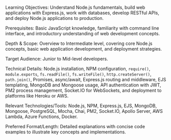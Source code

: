 Learning Objectives: Understand Node.js fundamentals, build web applications with Express.js, work with databases, develop RESTful APIs, and deploy Node.js applications to production.

Prerequisites: Basic JavaScript knowledge, familiarity with command line interface, and introductory understanding of web development concepts.

Depth & Scope: Overview to Intermediate level, covering core Node.js concepts, basic web application development, and deployment strategies.

Target Audience: Junior to Mid-level developers.

Technical Details: Node.js installation, NPM configuration, `require()`, `module.exports`, `fs.readFile()`, `fs.writeFile()`, `http.createServer()`, `path.join()`, Promises, async/await, Express.js routing and middleware, EJS templating, MongoDB and Mongoose usage, API authentication with JWT, PM2 process management, Socket.IO for WebSockets, and deployment to platforms like Heroku or AWS.

Relevant Technologies/Tools: Node.js, NPM, Express.js, EJS, MongoDB, Mongoose, PostgreSQL, Mocha, Chai, PM2, Socket.IO, Apollo Server, AWS Lambda, Azure Functions, Docker.

Preferred Format/Length: Detailed explanations with concise code examples to illustrate key concepts and implementations.
